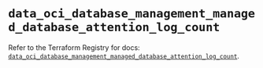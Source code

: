 # `data_oci_database_management_managed_database_attention_log_count`

Refer to the Terraform Registry for docs: [`data_oci_database_management_managed_database_attention_log_count`](https://registry.terraform.io/providers/oracle/oci/6.18.0/docs/data-sources/database_management_managed_database_attention_log_count).
